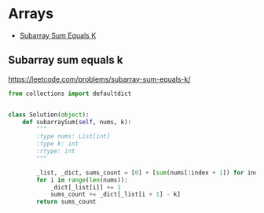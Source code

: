 # Arrays

+ [Subarray Sum Equals K](#subarray-sum-equals-k)

## Subarray sum equals k

https://leetcode.com/problems/subarray-sum-equals-k/

```python
from collections import defaultdict


class Solution(object):
    def subarraySum(self, nums, k):
        """
        :type nums: List[int]
        :type k: int
        :rtype: int
        """

        _list, _dict, sums_count = [0] + [sum(nums[:index + 1]) for index in range(len(nums))], defaultdict(int), 0
        for i in range(len(nums)):
            _dict[_list[i]] += 1
            sums_count += _dict[_list[i + 1] - k]
        return sums_count

```